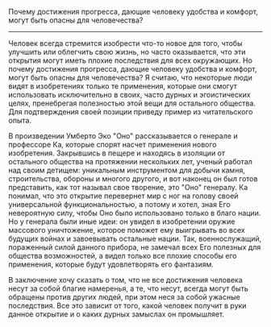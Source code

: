 Почему достижения прогресса, дающие человеку удобства и комфорт, могут быть опасны для человечества?

---

Человек всегда стремится изобрести что-то новое для того, чтобы улучшить или облегчить свою жизнь, но часто оказывается, что эти открытия могут иметь плохие последствия для всех окружающих. Но почему достижения прогресса, дающие человеку удобства и комфорт, могут быть опасны для человечества? Я считаю, что некоторые люди видят в изобретениях только те применения, которые они смогут использовать исключительно в своих, часто дурных и эгоистических целях, пренебрегая полезностью этой вещи для остального общества. Для подтверждения своей позиции приведу пример из читательского опыта.

В произведении Умберто Эко "Оно" рассказывается о генерале и профессоре Ка, которые спорят насчет применения нового изобретения. Закрывшись в пещере и находясь в изоляции от остального общества на протяжении нескольких лет, ученый работал над своим детищем: уникальным инструментом для добычи камня, строительства, обороны и многого другого, и вот наконец он был готов представить, как тот называл свое творение, это "Оно" генералу. Ка понимал, что это открытие перевернет мир с ног на голову своей универсальной функциональностью, а потому и хотел, зная Его невероятную силу, чтобы Оно было использовано только в благо нации. Но у генерала были иные идеи: он увидел в изобретении оружие массового уничтожение, которое поможет ему выигрывать во всех будущих войнах и завоевывать остальные нации. Так, военнослужащий, пораженный силой данного прибора, не замечал всех Его полезных для общества возможностей, а видел только все плохие способы его применения, которые будут удовлетворять его фантазиям.

В заключение хочу сказать о том, что не все достижения человека несут за собой благие намеренья, а те, что несут, всегда могут быть обращены против других людей, при этом неся за собой ужасные последствия. Все это зависит от того, какой человек получит в руки данное открытие и о каких дурных замыслах он промышляет.